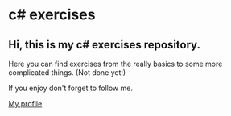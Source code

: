 # **c# exercises**
 Hi, this is my **c# exercises repository**.
 ---
 Here you can find exercises from the really basics to some more complicated things. (Not done yet!)

 If you enjoy don't forget to follow me.
 
 [My profile](https://github.com/gpe0)
